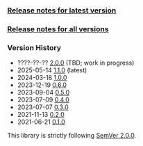 ### [Release notes for latest version](latest.md)

### [Release notes for all versions](full.md)

### Version History

* ????-??-?? [2.0.0](2.0.0.md) (TBD; work in progress)
* 2025-05-14 [1.1.0](1.1.0.md) (latest)
* 2024-03-18 [1.0.0](1.0.0.md)
* 2023-12-19 [0.6.0](0.6.0.md)
* 2023-09-04 [0.5.0](0.5.0.md)
* 2023-07-09 [0.4.0](0.4.0.md)
* 2023-07-07 [0.3.0](0.3.0.md)
* 2021-11-13 [0.2.0](0.2.0.md)
* 2021-06-21 [0.1.0](0.1.0.md)


This library is strictly following [SemVer 2.0.0](https://semver.org/spec/v2.0.0.html).